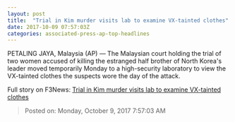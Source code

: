 ```yaml
---
layout: post
title:  "Trial in Kim murder visits lab to examine VX-tainted clothes"
date: 2017-10-09 07:57:03Z
categories: associated-press-ap-top-headlines
---
```


PETALING JAYA, Malaysia (AP) — The Malaysian court holding the trial of two women accused of killing the estranged half brother of North Korea's leader moved temporarily Monday to a high-security laboratory to view the VX-tainted clothes the suspects wore the day of the attack.


Full story on F3News: [Trial in Kim murder visits lab to examine VX-tainted clothes](http://www.f3nws.com/n/2ajzrC)

> Posted on: Monday, October 9, 2017 7:57:03 AM

